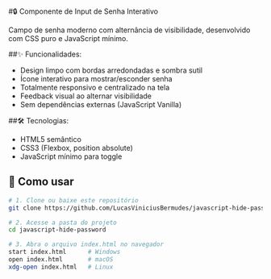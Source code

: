 #🔒 Componente de Input de Senha Interativo

Campo de senha moderno com alternância de visibilidade, desenvolvido com CSS puro e JavaScript mínimo.

##✨ Funcionalidades:

- Design limpo com bordas arredondadas e sombra sutil
- Ícone interativo para mostrar/esconder senha
- Totalmente responsivo e centralizado na tela
- Feedback visual ao alternar visibilidade
- Sem dependências externas (JavaScript Vanilla)

##🛠️ Tecnologias:

- HTML5 semântico
- CSS3 (Flexbox, position absolute)
- JavaScript mínimo para toggle

## 🚀 Como usar

```bash
# 1. Clone ou baixe este repositório
git clone https://github.com/LucasViniciusBermudes/javascript-hide-password.git

# 2. Acesse a pasta do projeto
cd javascript-hide-password

# 3. Abra o arquivo index.html no navegador
start index.html      # Windows
open index.html       # macOS
xdg-open index.html   # Linux
